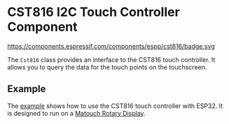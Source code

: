# CST816 I2C Touch Controller Component

https://components.espressif.com/components/espp/cst816/badge.svg

The `Cst816` class provides an interface to the CST816 touch controller. It
allows you to query the data for the touch points on the touchscreen.

## Example

The [example](./example) shows how to use the CST816 touch controller with
ESP32. It is designed to run on a [Matouch Rotary
Display](https://wiki.makerfabs.com/MaTouch_ESP32_S3_Rotary_IPS_Display_1.28_GC9A01.html).

